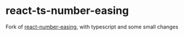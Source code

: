 # react-ts-number-easing

Fork of [react-number-easing](https://github.com/javierbyte/react-number-easing/tree/main), with typescript and some small changes

